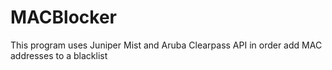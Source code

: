 # MACBlocker
This program uses Juniper Mist and Aruba Clearpass API in order add MAC addresses to a blacklist
